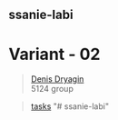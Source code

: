 ## ssanie-labi
# Variant - 02
>[Denis Dryagin](https://vk.com/dryagin2016)  
>5124 group

>[tasks](https://docs.google.com/document/d/1xrpJrEPfF8pt5H5FsIfXumKFvwkoEy_wYpgZskR7_lA/edit) 
"# ssanie-labi" 
